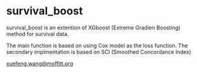 # survival_boost
survival_boost is an extention of XGboost (Extreme Gradien Boosting) method for survival data.

The main function is based on using Cox model as the loss function. The secondary implmentation is based on SCI (Smoothed Concordance Index)

xuefeng.wang@moffitt.org
